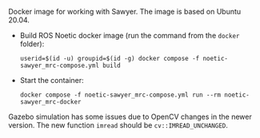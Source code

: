 Docker image for working with Sawyer. The image is based on Ubuntu 20.04.

* Build ROS Noetic docker image (run the command from the `docker` folder):
    ```
    userid=$(id -u) groupid=$(id -g) docker compose -f noetic-sawyer_mrc-compose.yml build
    ```    
* Start the container:
    ```
    docker compose -f noetic-sawyer_mrc-compose.yml run --rm noetic-sawyer_mrc-docker
    ```

Gazebo simulation has some issues due to OpenCV changes in the newer version. The new function `imread` should be `cv::IMREAD_UNCHANGED`.


